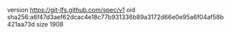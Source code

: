 version https://git-lfs.github.com/spec/v1
oid sha256:a6f47d3aef62dcac4e18c77b931336b89a3172d66e0e95a6f04af58b421aa73d
size 1908
